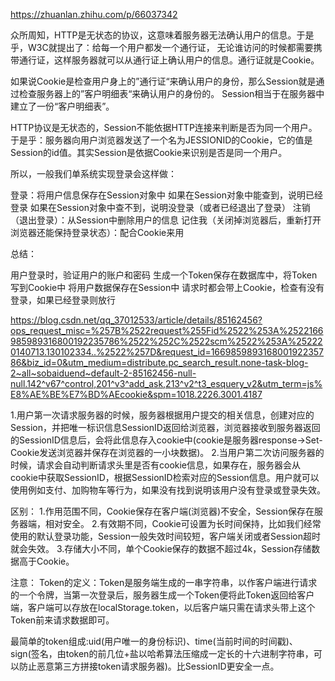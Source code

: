 https://zhuanlan.zhihu.com/p/66037342

众所周知，HTTP是无状态的协议，这意味着服务器无法确认用户的信息。于是乎，W3C就提出了：给每一个用户都发一个通行证，
无论谁访问的时候都需要携带通行证，这样服务器就可以从通行证上确认用户的信息。通行证就是Cookie。

如果说Cookie是检查用户身上的”通行证“来确认用户的身份，那么Session就是通过检查服务器上的”客户明细表“来确认用户的身份的。
Session相当于在服务器中建立了一份“客户明细表”。

HTTP协议是无状态的，Session不能依据HTTP连接来判断是否为同一个用户。
于是乎：服务器向用户浏览器发送了一个名为JESSIONID的Cookie，它的值是Session的id值。其实Session是依据Cookie来识别是否是同一个用户。

所以，一般我们单系统实现登录会这样做：

登录：将用户信息保存在Session对象中
如果在Session对象中能查到，说明已经登录
如果在Session对象中查不到，说明没登录（或者已经退出了登录）
注销（退出登录）：从Session中删除用户的信息
记住我（关闭掉浏览器后，重新打开浏览器还能保持登录状态）：配合Cookie来用

总结：

用户登录时，验证用户的账户和密码
生成一个Token保存在数据库中，将Token写到Cookie中
将用户数据保存在Session中
请求时都会带上Cookie，检查有没有登录，如果已经登录则放行

https://blog.csdn.net/qq_37012533/article/details/85162456?ops_request_misc=%257B%2522request%255Fid%2522%253A%2522166985989316800192235786%2522%252C%2522scm%2522%253A%252220140713.130102334..%2522%257D&request_id=166985989316800192235786&biz_id=0&utm_medium=distribute.pc_search_result.none-task-blog-2~all~sobaiduend~default-2-85162456-null-null.142^v67^control,201^v3^add_ask,213^v2^t3_esquery_v2&utm_term=js%E8%AE%BE%E7%BD%AEcookie&spm=1018.2226.3001.4187

1.用户第一次请求服务器的时候，服务器根据用户提交的相关信息，创建对应的Session，并把唯一标识信息SessionID返回给浏览器，浏览器接收到服务器返回的SessionID信息后，会将此信息存入cookie中(cookie是服务器response->Set-Cookie发送浏览器并保存在浏览器的一小块数据)。
2.当用户第二次访问服务器的时候，请求会自动判断请求头里是否有cookie信息，如果存在，服务器会从cookie中获取SessionID，根据SessionID检索对应的Session信息。用户就可以使用例如支付、加购物车等行为，如果没有找到说明该用户没有登录或登录失效。

区别：
1.作用范围不同，Cookie保存在客户端(浏览器)不安全，Session保存在服务器端，相对安全。
2.有效期不同，Cookie可设置为长时间保持，比如我们经常使用的默认登录功能，Session一般失效时间较短，客户端关闭或者Session超时就会失效。
3.存储大小不同，单个Cookie保存的数据不超过4k，Session存储数据高于Cookie。

注意：
Token的定义：Token是服务端生成的一串字符串，以作客户端进行请求的一个令牌，当第一次登录后，服务器生成一个Token便将此Token返回给客户端，客户端可以存放在localStorage.token，以后客户端只需在请求头带上这个Token前来请求数据即可。

最简单的token组成:uid(用户唯一的身份标识)、time(当前时间的时间戳)、sign(签名，由token的前几位+盐以哈希算法压缩成一定长的十六进制字符串，可以防止恶意第三方拼接token请求服务器)。比SessionID更安全一点。
